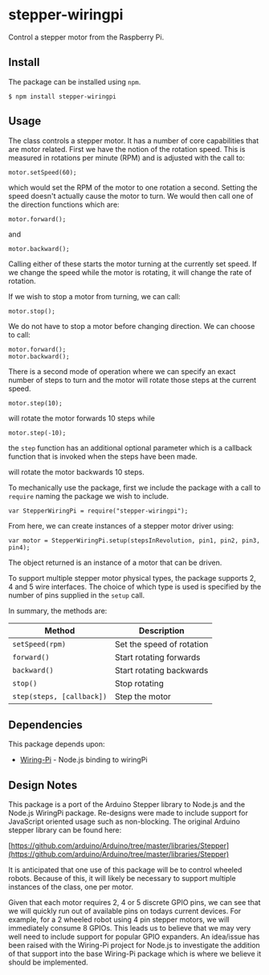 # stepper-wiringpi

Control a stepper motor from the Raspberry Pi.

## Install
The package can be installed using `npm`.

```
$ npm install stepper-wiringpi
```

## Usage
The class controls a stepper motor.  It has a number of core capabilities that are motor related.  First we have the
notion of the rotation speed.  This is measured in rotations per minute (RPM) and is adjusted with the call to:

```
motor.setSpeed(60);
```

which would set the RPM of the motor to one rotation a second.  Setting the speed doesn't actually cause the motor to
turn.  We would then call one of the direction functions which are:

```
motor.forward();
```

and

```
motor.backward();
```

Calling either of these starts the motor turning at the currently set speed.  If we change the speed while the motor is
rotating, it will change the rate of rotation.

If we wish to stop a motor from turning, we can call:

```
motor.stop();
```

We do not have to stop a motor before changing direction.  We can choose to call:
```
motor.forward();
motor.backward();
```

There is a second mode of operation where we can specify an exact number of steps to turn and the motor will rotate
those steps at the current speed.

```
motor.step(10);
```

will rotate the motor forwards 10 steps while

```
motor.step(-10);
```

the `step` function has an additional optional parameter which is a callback function that is invoked when the steps have been made.

will rotate the motor backwards 10 steps.

To mechanically use the package, first we include the package with a call to `require` naming the package we wish to include.

```
var StepperWiringPi = require("stepper-wiringpi");
```

From here, we can create instances of a stepper motor driver using:

```
var motor = StepperWiringPi.setup(stepsInRevolution, pin1, pin2, pin3, pin4);
```

The object returned is an instance of a motor that can be driven.

To support multiple stepper motor physical types, the package supports 2, 4 and 5 wire interfaces.  The choice of which type is used
is specified by the number of pins supplied in the `setup` call.

In summary, the methods are:

| Method                    | Description               |
|---------------------------|---------------------------|
| `setSpeed(rpm)`           | Set the speed of rotation |
| `forward()`               | Start rotating forwards   |
| `backward()`              | Start rotating backwards  |
| `stop()`                  | Stop rotating             |
| `step(steps, [callback])` | Step the motor            |


## Dependencies
This package depends upon:

* [Wiring-Pi](https://github.com/eugeneware/wiring-pi) - Node.js binding to wiringPi


## Design Notes
This package is a port of the Arduino Stepper library to Node.js and the Node.js WiringPi package.  Re-designs were
made to include support for JavaScript oriented usage such as non-blocking.  The original Arduino stepper
library can be found here:

[https://github.com/arduino/Arduino/tree/master/libraries/Stepper](https://github.com/arduino/Arduino/tree/master/libraries/Stepper)

It is anticipated that one use of this package will be to control wheeled robots.  Because of this, it will likely be necessary to support
multiple instances of the class, one per motor. 

Given that each motor requires 2, 4 or 5 discrete GPIO pins, we can see that we will quickly run out of available pins on todays current
devices.  For example, for a 2 wheeled robot using 4 pin stepper motors, we will immediately consume 8 GPIOs.  This leads us to believe that
we may very well need to include support for popular GPIO expanders.  An idea/issue has been raised with the Wiring-Pi project for
Node.js to investigate the addition of that support into the base Wiring-Pi package which is where we believe it should be implemented.

